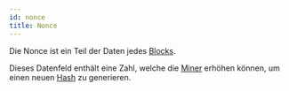 ```yaml
---
id: nonce
title: Nonce
---
```


Die Nonce ist ein Teil der Daten jedes [Blocks](../b/block).

Dieses Datenfeld enthält eine Zahl, welche die [Miner](../m/mining) erhöhen können, um einen neuen [Hash](../h/hash) zu generieren.
